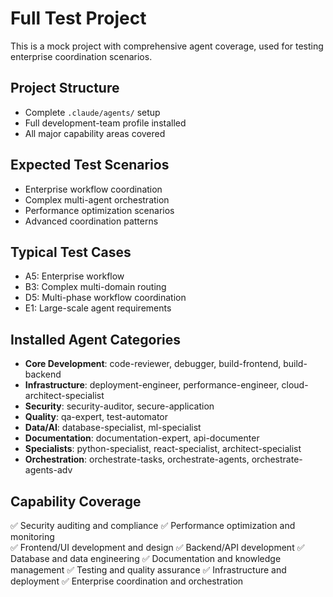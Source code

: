 # Full Test Project

This is a mock project with comprehensive agent coverage, used for testing enterprise coordination scenarios.

## Project Structure
- Complete `.claude/agents/` setup
- Full development-team profile installed
- All major capability areas covered

## Expected Test Scenarios
- Enterprise workflow coordination
- Complex multi-agent orchestration
- Performance optimization scenarios
- Advanced coordination patterns

## Typical Test Cases
- A5: Enterprise workflow
- B3: Complex multi-domain routing
- D5: Multi-phase workflow coordination
- E1: Large-scale agent requirements

## Installed Agent Categories
- **Core Development**: code-reviewer, debugger, build-frontend, build-backend
- **Infrastructure**: deployment-engineer, performance-engineer, cloud-architect-specialist
- **Security**: security-auditor, secure-application
- **Quality**: qa-expert, test-automator  
- **Data/AI**: database-specialist, ml-specialist
- **Documentation**: documentation-expert, api-documenter
- **Specialists**: python-specialist, react-specialist, architect-specialist
- **Orchestration**: orchestrate-tasks, orchestrate-agents, orchestrate-agents-adv

## Capability Coverage
✅ Security auditing and compliance
✅ Performance optimization and monitoring  
✅ Frontend/UI development and design
✅ Backend/API development
✅ Database and data engineering
✅ Documentation and knowledge management
✅ Testing and quality assurance
✅ Infrastructure and deployment
✅ Enterprise coordination and orchestration